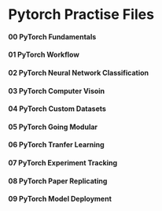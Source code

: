 # Pytorch Practise Files

#### 00 PyTorch Fundamentals
#### 01 PyTorch Workflow
#### 02 PyTorch Neural Network Classification
#### 03 PyTorch Computer Visoin
#### 04 PyTorch Custom Datasets
#### 05 PyTorch Going Modular
#### 06 PyTorch Tranfer Learning 
#### 07 PyTorch Experiment Tracking
#### 08 PyTorch Paper Replicating
#### 09 PyTorch Model Deployment

